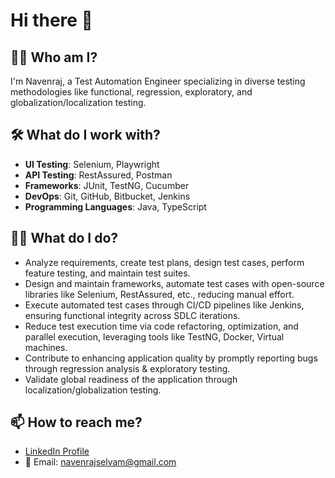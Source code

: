 # Hi there 👋

## 🙋‍♂️ Who am I?
I'm Navenraj, a Test Automation Engineer specializing in diverse testing methodologies like functional, regression, exploratory, and globalization/localization testing.

## 🛠️ What do I work with?
- **UI Testing**: Selenium, Playwright
- **API Testing**: RestAssured, Postman
- **Frameworks**: JUnit, TestNG, Cucumber
- **DevOps**: Git, GitHub, Bitbucket, Jenkins
- **Programming Languages**: Java, TypeScript

## 🧑‍💻 What do I do?
- Analyze requirements, create test plans, design test cases, perform feature testing, and maintain test suites.
- Design and maintain frameworks, automate test cases with open-source libraries like Selenium, RestAssured, etc., reducing manual effort.
- Execute automated test cases through CI/CD pipelines like Jenkins, ensuring functional integrity across SDLC iterations.
- Reduce test execution time via code refactoring, optimization, and parallel execution, leveraging tools like TestNG, Docker, Virtual machines.
- Contribute to enhancing application quality by promptly reporting bugs through regression analysis & exploratory testing.
- Validate global readiness of the application through localization/globalization testing.

## 📫 How to reach me?
- [LinkedIn Profile](https://www.linkedin.com/in/navenraj-selvam/)
- 📧 Email: navenrajselvam@gmail.com
